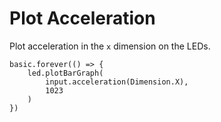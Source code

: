 # Plot Acceleration

Plot acceleration in the ``x`` dimension on the LEDs.

```blocks
basic.forever(() => {
    led.plotBarGraph(
        input.acceleration(Dimension.X),
        1023
    )
})
```